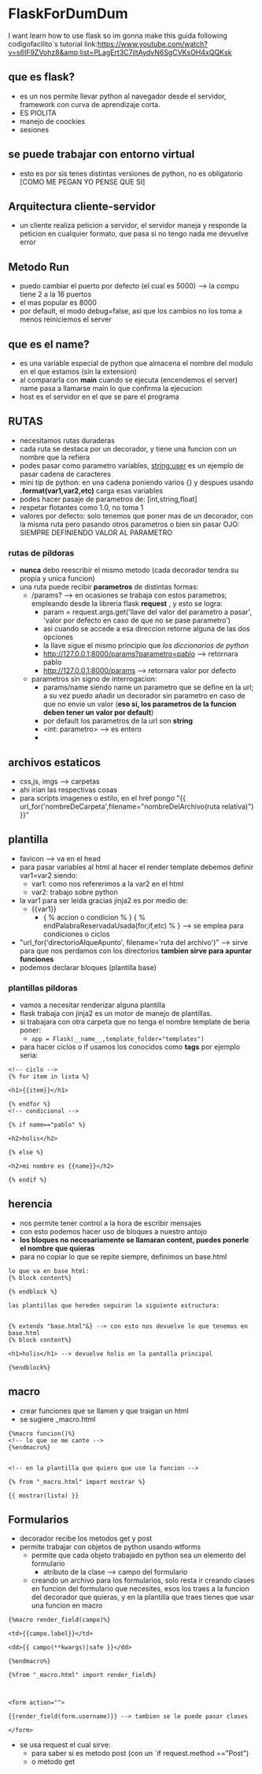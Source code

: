 # FlaskForDumDum
I want learn how to use flask so im gonna make this guida following codigofacilito´s tutorial  link:https://www.youtube.com/watch?v=s6IF9ZVohz8&amp;list=PLagErt3C7iltAydvN6SgCVKsOH4xQQKsk

## que es flask?
- es un nos permite llevar python al navegador desde el servidor, framework con curva de aprendizaje corta.
- ES PIOLITA
- manejo de coockies
- sesiones

## se puede trabajar con entorno virtual
- esto es por sis tenes distintas versiones de python, no es obligatorio [COMO ME PEGAN YO PENSE QUE SI]

## Arquitectura cliente-servidor
- un cliente realiza peticion a servidor, el servidor maneja y responde la peticion en cualquier formato, que pasa si no tengo nada
me devuelve error

## Metodo Run
- puedo cambiar el puerto por defecto (el cual es 5000) --> la compu tiene 2 a la 16 puertos
- el mas popular es 8000
- por default, el modo debug=false, asi que los cambios no los toma a menos reiniciemos el server

## que es el __name__?
- es una variable especial de python que almacena el nombre del modulo en el que estamos (sin la extension)
- al compararla con __main__ cuando se ejecuta (encendemos el server) name pasa a llamarse main lo que confirma la ejecucion
- host es el servidor en el que se pare el programa

## RUTAS
- necesitamos rutas duraderas
- cada ruta se destaca por un decorador, y tiene una funcion con un nombre que la refiera
- podes pasar como parametro variables, <string:user> es un ejemplo de pasar cadena de caracteres
- mini tip de python: en una cadena poniendo  varios {}  y despues usando **.format(var1,var2,etc)** carga esas variables
- podes hacer pasaje de parametros de: [int,string,float]
- respetar flotantes como 1.0, no toma 1
- valores por defecto: solo tenemos que poner mas de un decorador, con la misma ruta pero pasando otros parametros
o bien sin pasar OJO: SIEMPRE DEFINIENDO VALOR AL PARAMETRO 

### rutas de pildoras
 - **nunca** debo reescribir el mismo metodo (cada decorador tendra su propia y unica funcion)
 - una ruta puede recibir **parametros** de distintas formas:
	 - /params? --> en ocasiones se trabaja con estos parametros; empleando desde la libreria flask **request** , y esto se logra:
		 - param = request.args.get('llave del valor del parametro a pasar', 'valor por defecto en caso de que no se pase parametro')
		 - asi cuando se accede a esa direccion retorne alguna de las dos opciones
		 - la llave sigue el mismo principio que *los diccionarios de python* 
		 - http://127.0.0.1:8000/params?parametro=pablo --> retornara pablo
		 - http://127.0.0.1:8000/params --> retornara valor por defecto
	 - parametros sin signo de interrogacion: 
		 - params/name siendo name un parametro que se define en la url; a su vez puedo añadir un decorador sin parametro en caso de que no envie un valor (**eso si, los parametros de la funcion deben tener un valor por default**)
		 - por default los parametros de la url son **string**
		 - <int: parametro> --> es entero
		 - 

## archivos estaticos
- css,js, imgs --> carpetas
- ahi irian las respectivas cosas
- para scripts imagenes o estilo, en el href pongo "{{   url_for('nombreDeCarpeta',filename="nombreDelArchivo(ruta relativa)")  }}"



## plantilla
- favicon --> va en el head
-  para pasar variables al html al hacer el render template debemos definir  var1=var2 siendo:
	- var1: como nos refererimos a la var2 en el html
	- var2: trabajo sobre python
- la var1 para ser leida gracias jinja2 es por medio de:
	- {{var1}}
		- { % accion o condicion % } { % endPalabraReservadaUsada(for,if,etc) % } --> se emplea para condiciones o ciclos
- "url_for('directorioAlqueApunto', filename='ruta del archivo')" --> sirve para que nos perdamos con los directorios  **tambien sirve para apuntar funciones**
- podemos declarar bloques (plantilla base)

### plantillas pildoras
- vamos a necesitar renderizar alguna plantilla
- flask trabaja con jinja2 es un motor de manejo de plantillas.
- si trabajara con otra carpeta que no tenga el nombre template de beria poner:
	- `app = Flask(__name__,template_folder="templates")`
- para hacer ciclos o if usamos los conocidos como **tags** por ejemplo seria:
```
<!-- ciclo -->
{% for item in lista %}

<h1>{{item}}</h1>

{% endfor %}
<!-- condicional -->

{% if name=="pablo" %}

<h2>holis</h2>

{% else %}

<h2>mi nombre es {{name}}</h2>

{% endif %}
```

## herencia
- nos permite tener control a la hora de escribir mensajes
- con esto podemos hacer uso de bloques a nuestro antojo
- **los bloques no necesariamente se llamaran content, puedes ponerle el nombre que quieras**
- para no copiar lo que se repite siempre, definimos un base.html
````
lo que va en base html:
{% block content%}

{% endblock %}
````
````
las plantillas que hereden seguiran la siguiente estructura:


{% extends "base.html"&} --> con esto nos devuelve lo que tenemos en base.html
{% block content%}

<h1>holis</h1> --> devuelve holis en la pantalla principal

{%endblock%}
````
 
## macro
- crear funciones que se llamen y que traigan un html
- se sugiere _macro.html
```
{%macro funcion()%}
<!-- lo que se me cante -->
{%endmacro%}


<!-- en la plantilla que quiero que use la funcion -->

{% from "_macro.html" import mostrar %}

{{ mostrar(lista) }}

```
## Formularios
- decorador recibe los metodos get y post
- permite trabajar con objetos de python usando wtforms
	- permite que cada objeto trabajado en python sea un elemento del formulario
		- atributo de la clase --> campo del formulario
	- creando un archivo para los formularios, solo resta ir creando clases en funcion del formulario que necesites, esos los traes a la funcion del decorador que quieras, y en la plantilla que traes tienes que usar una funcion en macro
```
{%macro render_field(campo)%}

<td>{{campo.label}}</td>

<dd>{{ campo(**kwargs)|safe }}</dd>

{%endmacro%}

{%from "_macro.html" import render_field%}



<form action="">

{{render_field(form.username)}} --> tambien se le puede pasar clases

</form>

```
- se usa request el cual sirve:
	- para saber si es metodo post (con un `if request.method =="Post")
	- o metodo get
